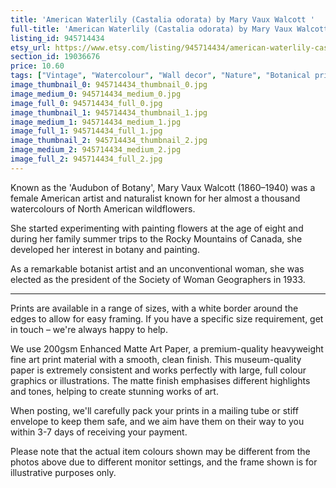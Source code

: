 ```yaml
---
title: 'American Waterlily (Castalia odorata) by Mary Vaux Walcott '
full-title: 'American Waterlily (Castalia odorata) by Mary Vaux Walcott | Vintage botanical watercolour illustration | Home decor | Giclée print'
listing_id: 945714434
etsy_url: https://www.etsy.com/listing/945714434/american-waterlily-castalia-odorata-by?utm_source=site&utm_medium=api&utm_campaign=api
section_id: 19036676
price: 10.60
tags: ["Vintage", "Watercolour", "Wall decor", "Nature", "Botanical print", "Plant lovers gift", "Plant illustration", "Cottage decor", "Flower art print", "Cottage", "Mary Vaux Walcott", "Botany poster", "Waterlilly"]
image_thumbnail_0: 945714434_thumbnail_0.jpg
image_medium_0: 945714434_medium_0.jpg
image_full_0: 945714434_full_0.jpg
image_thumbnail_1: 945714434_thumbnail_1.jpg
image_medium_1: 945714434_medium_1.jpg
image_full_1: 945714434_full_1.jpg
image_thumbnail_2: 945714434_thumbnail_2.jpg
image_medium_2: 945714434_medium_2.jpg
image_full_2: 945714434_full_2.jpg
---
```

Known as the &#39;Audubon of Botany&#39;, Mary Vaux Walcott (1860–1940) was a female American artist and naturalist known for her almost a thousand watercolours of North American wildflowers. 

She started experimenting with painting flowers at the age of eight and during her family summer trips to the Rocky Mountains of Canada, she developed her interest in botany and painting.

As a remarkable botanist artist and an unconventional woman, she was elected as the president of the Society of Woman Geographers in 1933.

----

Prints are available in a range of sizes, with a white border around the edges to allow for easy framing. If you have a specific size requirement, get in touch – we&#39;re always happy to help.

We use 200gsm Enhanced Matte Art Paper, a premium-quality heavyweight fine art print material with a smooth, clean finish. This museum-quality paper is extremely consistent and works perfectly with large, full colour graphics or illustrations. The matte finish emphasises different highlights and tones, helping to create stunning works of art.

When posting, we&#39;ll carefully pack your prints in a mailing tube or stiff envelope to keep them safe, and we aim have them on their way to you within 3-7 days of receiving your payment.

Please note that the actual item colours shown may be different from the photos above due to different monitor settings, and the frame shown is for illustrative purposes only.
